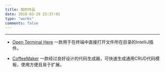 ```yaml
---
title: 我的作品
date: 2018-03-29 23:37:01
type: "works"
comments: false
---
```


***

- [Open Terminal Here](/post/2015/12/03/design-of-intellij-plugin-open-terminal-here.html) 
一款用于在终端中直接打开文件所在目录的IntelliJ插件。

- [CoffeeMaker](/post/2017/07/21/design-of-universal-code-generator-coffee-maker.html)
一款经过良好设计的代码生成器，可快速生成通用CRUD代码模板，使用方便且易于扩展。

